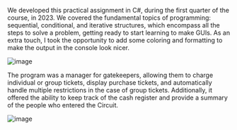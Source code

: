 We developed this practical assignment in C#, during the first quarter of the course, in 2023. We covered the fundamental topics of programming: sequential, conditional, and iterative structures, which encompass all the steps to solve a problem, getting ready to start learning to make GUIs. As an extra touch, I took the opportunity to add some coloring and formatting to make the output in the console look nicer.

![image](https://github.com/lautaroschenfeld/university_projects_public/assets/118790494/39915d6a-ade3-4526-b28c-e30fd080c37d)

The program was a manager for gatekeepers, allowing them to charge individual or group tickets, display purchase tickets, and automatically handle multiple restrictions in the case of group tickets. Additionally, it offered the ability to keep track of the cash register and provide a summary of the people who entered the Circuit.

![image](https://github.com/lautaroschenfeld/university_projects_public/assets/118790494/c8fe9270-9d0e-4572-98d6-96f6fd5992b5)
